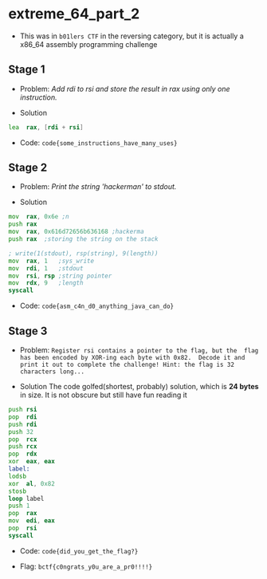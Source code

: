 # extreme_64_part_2

* This was in `b01lers CTF` in the reversing category, but it is actually a x86_64 assembly programming challenge

## Stage 1
* Problem: *Add rdi to rsi and store the result in rax using only one instruction.*

* Solution
```asm
lea  rax, [rdi + rsi]
```

* Code: `code{some_instructions_have_many_uses}`

## Stage 2
* Problem: *Print the string 'hackerman' to stdout.*

* Solution
```asm
mov  rax, 0x6e ;n
push rax
mov  rax, 0x616d72656b636168 ;hackerma
push rax  ;storing the string on the stack

; write(1(stdout), rsp(string), 9(length))
mov  rax, 1   ;sys_write
mov  rdi, 1   ;stdout
mov  rsi, rsp ;string pointer
mov  rdx, 9   ;length
syscall
```
* Code: `code{asm_c4n_d0_anything_java_can_do}`

## Stage 3

* Problem: `Register rsi contains a pointer to the flag, but the  flag has been encoded by XOR-ing each byte with 0x82.  Decode it and print it out to complete the challenge! Hint: the flag is 32 characters long...`

* Solution
The code golfed(shortest, probably) solution, which is **24 bytes** in size. It is not obscure but still have fun reading it 
```asm
push rsi
pop  rdi
push rdi
push 32
pop  rcx
push rcx
pop  rdx
xor  eax, eax
label:
lodsb
xor  al, 0x82
stosb
loop label
push 1
pop  rax
mov  edi, eax
pop  rsi
syscall
```

* Code: `code{did_you_get_the_flag?}`

* Flag: `bctf{c0ngrats_y0u_are_a_pr0!!!!}`
